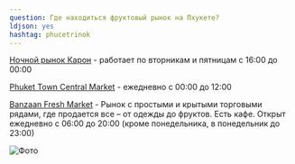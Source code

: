 ```yaml
---
question: Где находиться фруктовый рынок на Пхукете?
ldjson: yes
hashtag: phucetrinok
---
```


[Ночной рынок Карон](https://goo.gl/maps/upwFGneSSqYcdngb9) - работает по вторникам и пятницам с 16:00 до 00:00

[Phuket Town Central Market](https://goo.gl/maps/AzQvATVRviVXY3Tv8) - ежедневно с 00:00 до 12:00

[Banzaan Fresh Market](https://goo.gl/maps/c3iCpcFn4CR29bSg9) - Рынок с простыми и крытыми торговыми рядами, где продается все – от одежды до фруктов. Есть кафе. Открыт ежедневно с 06:00 до 20:00 (кроме понедельника, в понедельник до 23:00)


![Фото](https://phuketfaq.ru/assets/images/fructrinok.jpeg)
